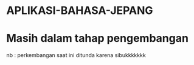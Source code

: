 # APLIKASI-BAHASA-JEPANG
Masih dalam tahap pengembangan
====
nb : perkembangan saat ini ditunda karena sibukkkkkkk
